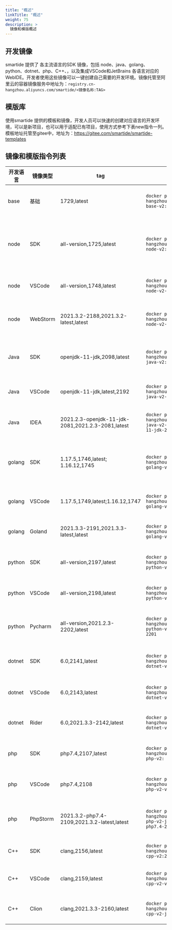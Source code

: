 ```yaml
---
title: "概述"
linkTitle: "概述"
weight: 75
description: >
  镜像和模版概述
---
```


## 开发镜像

smartide 提供了 各主流语言的SDK 镜像，包括 node、java、golang、python、dotnet、php、C++、，以及集成VSCode和JetBrains 各语言对应的WebIDE。开发者使用这些镜像可以一键创建自己需要的开发环境。镜像托管至阿里云的容器镜像服务中地址为：`registry.cn-hangzhou.aliyuncs.com/smartide/<镜像名称:TAG>`


## 模版库

使用smartide 提供的模板和镜像，开发人员可以快速的创建对应语言的开发环境，可以是新项目，也可以用于适配已有项目，使用方式参考下表new指令一列。
模板地址托管至gitee中，地址为：https://gitee.com/smartide/smartide-templates


## 镜像和模版指令列表



| **开发语言** | **镜像类型** | **tag**| **Pull命令**| **new指令**| **备注**|
|----------|----------|---------------------------------------------------|-----------------------------------------------------------------------------------------------------------------------|----------------------------|-------------------------------------------------------------|
| base     | 基础       | 1729,latest                                       | `docker pull registry.cn-hangzhou.aliyuncs.com/smartide/smartide-base-v2:1729`                                        | `se new base`              | 基于ubuntu:20.04，集成git、ssh server等基础库                         |
| node     | SDK      | all-version,1725,latest                           | `docker pull registry.cn-hangzhou.aliyuncs.com/smartide/smartide-node-v2:1725`                                        | `se new node`              | 在base 镜像的基础上，集成了Node V14.17.6(默认)、V12.22.7 V16.7.0 SDK及nvm  |
| node     | VSCode   | all-version,1748,latest                           | `docker pull registry.cn-hangzhou.aliyuncs.com/smartide/smartide-node-v2-vscode:1748`                                 | `se new node -t vscode`    | 在SDK镜像的基础上集成VSCode WebIDE                                   |
| node     | WebStorm | 2021.3.2-2188,2021.3.2-latest,latest              | `docker pull registry.cn-hangzhou.aliyuncs.com/smartide/smartide-node-v2-jetbrains-webstorm:2021.3.2-2188`            | `se new node -t webstorm`  | 在SDK镜像的基础上集成WebStorm V2021.3.2 WebIDE                       |
| Java     | SDK      | openjdk-11-jdk,2098,latest                        | `docker pull registry.cn-hangzhou.aliyuncs.com/smartide/smartide-java-v2:2098`                                        | `se new java`              | 在Node SDK 镜像的基础上，集成Java Open JDK 11及maven                   |
| Java     | VSCode   | openjdk-11-jdk,latest,2192                        | `docker pull registry.cn-hangzhou.aliyuncs.com/smartide/smartide-java-v2-vscode:2192`                                 | `se new java -t vscode`    | 在SDK镜像的基础上集成VSCode WebIDE                                   |
| Java     | IDEA     | 2021.2.3-openjdk-11-jdk-2081,2021.2.3-2081,latest | `docker pull registry.cn-hangzhou.aliyuncs.com/smartide/smartide-java-v2-jetbrains-idea:2021.2.3-openjdk-11-jdk-2081` | `se new java -t idea`      | 在SDK镜像的基础上集成IDEA社区版 V2021.2.3 WebIDE                        |
| golang   | SDK      | 1.17.5,1746,latest; 1.16.12,1745                  | `docker pull registry.cn-hangzhou.aliyuncs.com/smartide/smartide-golang-v2:1746`                                      | `se new golang`            | 在Node SDK 镜像的基础上，集成Go SDK，分为1.17.5、1.16.12两个版本              |
| golang   | VSCode   | 1.17.5,1749,latest;1.16.12,1747                   | `docker pull registry.cn-hangzhou.aliyuncs.com/smartide/smartide-golang-v2-vscode:1749`                               | `se new golang -t vscode`  | 在SDK镜像的基础上集成VSCode WebIDE                                   |
| golang   | Goland   | 2021.3.3-2191,2021.3.3-latest,latest              | `docker pull registry.cn-hangzhou.aliyuncs.com/smartide/smartide-golang-v2-jetbrains-goland:2021.3.3-2191`            | `se new golang -t goland`  | 在SDK镜像的基础上集成Goland  V2021.3.3 WebIDE                        |
| python   | SDK      | all-version,2197,latest                           | `docker pull registry.cn-hangzhou.aliyuncs.com/smartide/smartide-python-v2:2197`                                      | `se new python`            | 在Node SDK 镜像的基础上，集成python2和python3                          |
| python   | VSCode   | all-version,2198,latest                           | `docker pull registry.cn-hangzhou.aliyuncs.com/smartide/smartide-python-v2-vscode:2198`                               | `se new python -t vscode`  | 在SDK镜像的基础上集成VSCode WebIDE                                   |
| python   | Pycharm  | all-version,2021.2.3-2202,latest                  | `docker pull registry.cn-hangzhou.aliyuncs.com/smartide/smartide-python-v2-jetbrains-pycharm:,2021.2.3-2201`          | `se new python -t pycharm` | 在SDK镜像的基础上集成 Pycharm  V2021.2.5 WebIDE                      |
| dotnet   | SDK      | 6.0,2141,latest                                   | `docker pull registry.cn-hangzhou.aliyuncs.com/smartide/smartide-dotnet-v2:2141`                                      | `se new dotnet`            | 在Node SDK 镜像的基础上，集成Net6.0 SDK 和asp.net core                 |
| dotnet   | VSCode   | 6.0,2143,latest                                   | `docker pull registry.cn-hangzhou.aliyuncs.com/smartide/smartide-dotnet-v2-vscode:2143`                               | `se new dotnet -t vscode`  | 在SDK镜像的基础上集成VSCode WebIDE                                   |
| dotnet   | Rider    | 6.0,2021.3.3-2142,latest                          | `docker pull registry.cn-hangzhou.aliyuncs.com/smartide/smartide-dotnet-v2-jetbrains-rider:2021.3.3-2142`             | `se new dotnet -t rider`   | 在SDK镜像的基础上集成 Rider V2021.3.3 WebIDE                         |
| php      | SDK      | php7.4,2107,latest                                | `docker pull registry.cn-hangzhou.aliyuncs.com/smartide/smartide-php-v2:`                                             | `se new php`               | 在Node SDK 镜像的基础上，集成php7.4和Apache2                           |
| php      | VSCode   | php7.4,2108                                       | `docker pull registry.cn-hangzhou.aliyuncs.com/smartide/smartide-php-v2-vscode:2108`                                  | `se new php -t vscode`     | 在SDK镜像的基础上集成VSCode WebIDE                                   |
| php      | PhpStorm | 2021.3.2-php7.4-2109,2021.3.2-latest,latest       | `docker pull registry.cn-hangzhou.aliyuncs.com/smartide/smartide-php-v2-jetbrains-phpstorm:2021.3.2-php7.4-2109`      | `se new php -t phpstorm`   | 在SDK镜像的基础上集成PhpStorm社区版 V2021.2.7 WebIDE                    |
| C++ | SDK    | clang,2156,latest          | `docker pull registry.cn-hangzhou.aliyuncs.com/smartide/smartide-cpp-v2:2156`                          | `se new cpp`           | 在Node SDK 镜像的基础上,集成cmake、clang       |
| C++ | VSCode | clang,2159,latest          | `docker pull registry.cn-hangzhou.aliyuncs.com/smartide/smartide-cpp-v2-vscode:2159`                   | `se new cpp -t vscode` | 在SDK镜像的基础上集成VSCode WebIDE            |
| C++ | Clion  | clang,2021.3.3-2160,latest | `docker pull registry.cn-hangzhou.aliyuncs.com/smartide/smartide-cpp-v2-jetbrains-clion:2021.3.3-2160` | `se new cpp -t clion`  | 在SDK镜像的基础上集成 Clion V2021.3.3 WebIDE  |


